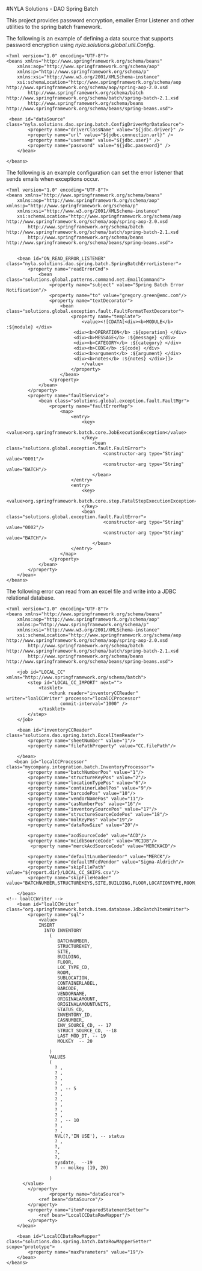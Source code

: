 #NYLA Solutions - DAO Spring Batch

This project provides password encryption, emailer Error Listener and other utilities to the spring batch framework.

The following is an example of defining a data source that supports password encryption using *nyla.solutions.global.util.Config*.

	
	<?xml version="1.0" encoding="UTF-8"?>
	<beans xmlns="http://www.springframework.org/schema/beans"
		xmlns:aop="http://www.springframework.org/schema/aop" 
		xmlns:p="http://www.springframework.org/schema/p"
		xmlns:xsi="http://www.w3.org/2001/XMLSchema-instance"
		xsi:schemaLocation="http://www.springframework.org/schema/aop http://www.springframework.org/schema/aop/spring-aop-2.0.xsd
			http://www.springframework.org/schema/batch http://www.springframework.org/schema/batch/spring-batch-2.1.xsd
			http://www.springframework.org/schema/beans http://www.springframework.org/schema/beans/spring-beans.xsd">
	
	 <bean id="dataSource" class="nyla.solutions.dao.spring.batch.ConfigDriverMgrDataSource">
			<property name="driverClassName" value="${jdbc.driver}" />
			<property name="url" value="${jdbc.connection.url}" />
			<property name="username" value="${jdbc.user}" />
			<property name="password" value="${jdbc.password}" />
		</bean>
	
	</beans>

The following is an example configuration can set the error listener that sends emails when
exceptions occur.



	<?xml version="1.0" encoding="UTF-8"?>
	<beans xmlns="http://www.springframework.org/schema/beans"
		xmlns:aop="http://www.springframework.org/schema/aop" xmlns:p="http://www.springframework.org/schema/p"
		xmlns:xsi="http://www.w3.org/2001/XMLSchema-instance"
		xsi:schemaLocation="http://www.springframework.org/schema/aop http://www.springframework.org/schema/aop/spring-aop-2.0.xsd
			http://www.springframework.org/schema/batch http://www.springframework.org/schema/batch/spring-batch-2.1.xsd
			http://www.springframework.org/schema/beans http://www.springframework.org/schema/beans/spring-beans.xsd">
		
			
		<bean id="ON_READ_ERROR_LISTENER" class="nyla.solutions.dao.spring.batch.SpringBatchErrorListener">
		    <property name="readErrorCmd">
		    	<bean class="solutions.global.patterns.command.net.EmailCommand">
		    		<property name="subject" value="Spring Batch Error Notification"/>
		    		<property name="to" value="gregory.green@emc.com"/>
		    		<property name="textDecorator">
		    			<bean class="solutions.global.exception.fault.FaultFormatTextDecorator">
		    				<property name="template">
		    				 	<value><![CDATA[<div><b>MODULE</b> :${module} </div>
					         <div><b>OPERATION</b> :${operation} </div>
					         <div><b>MESSAGE</b> :${message} </div>
					         <div><b>CATEGORY</b> :${category} </div>
					         <div><b>CODE</b> :${code} </div>
					         <div><b>argument</b> :${argument} </div>
					         <div><b>notes</b> :${notes} </div>]]>
		    				 	</value>
		    				</property>
		    			</bean>
		    		</property>
		    	</bean>
		    </property>
			<property name="faultService">
				<bean class="solutions.global.exception.fault.FaultMgr">
					<property name="faultErrorMap">
						<map>
							<entry>
								<key>
									<value>org.springframework.batch.core.JobExecutionException</value>
								</key>
									<bean class="solutions.global.exception.fault.FaultError">
										<constructor-arg type="String" value="0001"/>
									    <constructor-arg type="String" value="BATCH"/>
									</bean>
							</entry>
							<entry>
								<key>
									<value>org.springframework.batch.core.step.FatalStepExecutionException</value>
								</key>
								<bean class="solutions.global.exception.fault.FaultError">
										<constructor-arg type="String" value="0002"/>
									    <constructor-arg type="String" value="BATCH"/>
									</bean>
							</entry>
						</map>
					</property>
				</bean>
			</property>
		</bean>
	</beans>
	
The following error can read from an excel file and write into a JDBC relational database.
	
	<?xml version="1.0" encoding="UTF-8"?>
	<beans xmlns="http://www.springframework.org/schema/beans"
		xmlns:aop="http://www.springframework.org/schema/aop" 
		xmlns:p="http://www.springframework.org/schema/p"
		xmlns:xsi="http://www.w3.org/2001/XMLSchema-instance"
		xsi:schemaLocation="http://www.springframework.org/schema/aop http://www.springframework.org/schema/aop/spring-aop-2.0.xsd
			http://www.springframework.org/schema/batch http://www.springframework.org/schema/batch/spring-batch-2.1.xsd
			http://www.springframework.org/schema/beans http://www.springframework.org/schema/beans/spring-beans.xsd">
	
		<job id="LOCAL_CC" xmlns="http://www.springframework.org/schema/batch">
			<step id="LOCAL_CC_IMPORT" next="">
				<tasklet>
					<chunk reader="inventoryCCReader" writer="loalCCWriter" processor="localCCProcessor"
						commit-interval="1000" />
				</tasklet>
			</step>
		</job>
		
		<bean id="inventoryCCReader" class="solutions.dao.spring.batch.ExcelItemReader">
			<property name="sheetNumber" value="1"/>
			<property name="filePathProperty" value="CC.filePath"/>
			
		</bean>
	   <bean id="localCCProcessor" class="mycompany.integration.batch.InventoryProcessor">
			<property name="batchNumberPos" value="1"/>
			<property name="structureKeyPos" value="2"/>
			<property name="locationTypePos" value="6"/>
			<property name="containerLabelPos" value="9"/>
			<property name="barcodePos" value="10"/>
			<property name="vendorNamePos" value="11"/>
			<property name="casNumberPos" value="16"/>
			<property name="inventorySourcePos" value="17"/>
			<property name="structureSourceCodePos" value="18"/>
			<property name="molKeyPos" value="19"/>
			<property name="dataRowSize" value="20"/>
	
	        <property name="acdSourceCode" value="ACD"/>
	        <property name="mcidbSourceCode" value="MCIDB"/>
	         <property name="merckAcdSourceCode" value="MERCKACD"/>
	         
			<property name="defaultLnumberVendor" value="MERCK"/>
			<property name="defaultMfcdVendor" value="Sigma-Aldrich"/>
			<property name="skipFilePath" value="${report.dir}/LOCAL_CC_SKIPS.csv"/>
			<property name="skipFileHeader" value="BATCHNUMBER,STRUCTUREKEYS,SITE,BUILDING,FLOOR,LOCATIONTYPE,ROOM,SUBLOCATION,CONTAINERLABEL,BARCODE,VENDOR,ORIGINALAMOUNT,ORIGINALAMOUNTUNITS,STATUS,INVENTORY_ID,CASNUMBER,INV_SOURCE_CD,STRUCT_SOURCE_CD"/>
			
		</bean>
	<!-- loalCCWriter -->
		<bean id="loalCCWriter" class="org.springframework.batch.item.database.JdbcBatchItemWriter">
			<property name="sql">
				<value>
				INSERT
				  INTO INVENTORY
				    (
				       BATCHNUMBER,
				       STRUCTUREKEY,
				       SITE,
				       BUILDING,
				       FLOOR,
				       LOC_TYPE_CD,
				       ROOM,
				       SUBLOCATION,
				       CONTAINERLABEL,
				       BARCODE,
				       VENDORNAME,
				       ORIGINALAMOUNT,
				       ORIGINALAMOUNTUNITS,
				       STATUS_CD,
				       INVENTORY_ID,
				       CASNUMBER, 
				       INV_SOURCE_CD, -- 17
				       STRUCT_SOURCE_CD, --18
				       LAST_MOD_DT, -- 19
				       MOLKEY  -- 20
				      
				    )
				    VALUES
				    (
				      ? , 
				      ? ,
				      ? ,
				      ? ,
				      ? , -- 5
				      ? ,
				      ? ,
				      ? ,
				      ? ,
				      ? ,
				      ? , -- 10
				      ? ,
				      ? ,
				      NVL(?,'IN USE'), -- status
				      ? ,
				      ?,
				      ?,
				      ?,
				      sysdate,  --19
				      ? -- molkey (19, 20)
				      
				    )
	      </value>
			</property>
					<property name="dataSource">
				<ref bean="dataSource"/>
			</property>
			<property name="itemPreparedStatementSetter">
				<ref bean="LocalCCDataRowMapper"/>
			</property>
		</bean>
		
	    <bean id="LocalCCDataRowMapper" class="solutions.dao.spring.batch.DataRowMapperSetter" scope="prototype">
			<property name="maxParameters" value="19"/>	
		</bean>
	</beans>